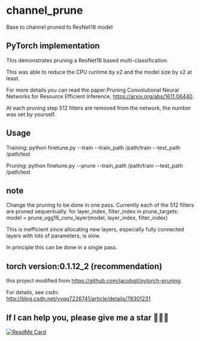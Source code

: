 # channel_prune
Base to channel pruned to ResNet18 model

## PyTorch implementation

This demonstrates pruning a ResNet18 based multi-classification. 

This was able to reduce the CPU runtime by x2 and the model size by x2 at least.

For more details you can read the paper:Pruning Convolutional Neural Networks for Resource Efficient Inference, 
https://arxiv.org/abs/1611.06440.

At each pruning step 512 filters are removed from the network, the number was set by yourself.

## Usage

Training: python finetune.py --train --train_path /path/train --test_path /path/test 

Pruning:  python finetune.py --prune --train_path /path/train --test_path /path/test

## note

Change the pruning to be done in one pass. Currently each of the 512 filters are pruned sequentually. for layer_index, filter_index in prune_targets: model = prune_vgg16_conv_layer(model, layer_index, filter_index)

This is inefficient since allocating new layers, especially fully connected layers with lots of parameters, is slow.

In principle this can be done in a single pass.

## torch version:0.1.12_2 (recommendation)

this project modified from https://github.com/jacobgil/pytorch-pruning.

For details, see csdn: http://blog.csdn.net/yyqq7226741/article/details/78301231
## If I can help you, please give me a star :star2::star2::star2:
[![ReadMe Card](https://github-readme-stats.vercel.app/api/pin/?username=eeric&repo=github-readme-stats)](https://github.com/eeric/github-readme-stats)
